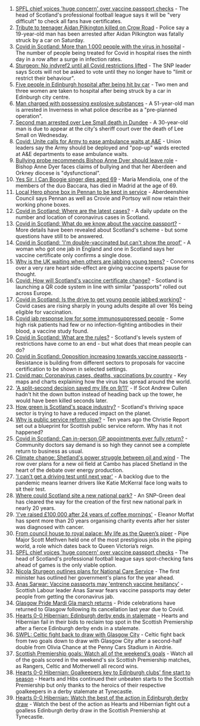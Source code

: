 1. [SPFL chief voices 'huge concern' over vaccine passport checks](https://www.bbc.co.uk/news/uk-scotland-58536199?at_medium=RSS&at_campaign=KARANGA) - The head of Scotland's professional football league says it will be "very difficult" to check all fans have certificates.
2. [Tribute to teenager Aidan Pilkington killed on Crow Road](https://www.bbc.co.uk/news/uk-scotland-glasgow-west-58539796?at_medium=RSS&at_campaign=KARANGA) - Police say a 19-year-old man has been arrested after Aidan Pilkington was fatally struck by a car on Saturday.
3. [Covid in Scotland: More than 1,000 people with the virus in hospital](https://www.bbc.co.uk/news/uk-scotland-58537411?at_medium=RSS&at_campaign=KARANGA) - The number of people being treated for Covid in hospital rises the ninth day in a row after a surge in infection rates.
4. [Sturgeon: No indyref2 until all Covid restrictions lifted](https://www.bbc.co.uk/news/uk-scotland-scotland-politics-58536298?at_medium=RSS&at_campaign=KARANGA) - The SNP leader says Scots will not be asked to vote until they no longer have to "limit or restrict their behaviour".
5. [Five people in Edinburgh hospital after being hit by car](https://www.bbc.co.uk/news/uk-scotland-edinburgh-east-fife-58536198?at_medium=RSS&at_campaign=KARANGA) - Two men and three women are taken to hospital after being struck by a car in Edinburgh city centre.
6. [Man charged with possessing explosive substances](https://www.bbc.co.uk/news/uk-scotland-highlands-islands-58538541?at_medium=RSS&at_campaign=KARANGA) - A 51-year-old man is arrested in Inverness in what police describe as a "pre-planned operation".
7. [Second man arrested over Lee Small death in Dundee](https://www.bbc.co.uk/news/uk-scotland-tayside-central-58538635?at_medium=RSS&at_campaign=KARANGA) - A 30-year-old man is due to appear at the city's sheriff court over the death of Lee Small on Wednesday.
8. [Covid: Unite calls for Army to ease ambulance waits at A&E](https://www.bbc.co.uk/news/uk-scotland-58530550?at_medium=RSS&at_campaign=KARANGA) - Union leaders say the Army should be deployed and "pop-up" wards erected at A&E departments to ease ambulance waits.
9. [Bullying probe recommends Bishop Anne Dyer should leave role](https://www.bbc.co.uk/news/uk-scotland-north-east-orkney-shetland-58531131?at_medium=RSS&at_campaign=KARANGA) - Bishop Anne Dyer faces claims of bullying and that her Aberdeen and Orkney diocese is "dysfunctional".
10. [Yes Sir, I Can Boogie singer dies aged 69](https://www.bbc.co.uk/news/entertainment-arts-58533613?at_medium=RSS&at_campaign=KARANGA) - María Mendiola, one of the members of the duo Baccara, has died in Madrid at the age of 69.
11. [Local Hero phone box in Pennan to be kept in service](https://www.bbc.co.uk/news/uk-scotland-north-east-orkney-shetland-58516327?at_medium=RSS&at_campaign=KARANGA) - Aberdeenshire Council says Pennan as well as Crovie and Portsoy will now retain their working phone boxes.
12. [Covid in Scotland: Where are the latest cases?](https://www.bbc.co.uk/news/uk-scotland-53511877?at_medium=RSS&at_campaign=KARANGA) - A daily update on the number and location of coronavirus cases in Scotland.
13. [Covid in Scotland: What do we know about the vaccine passport?](https://www.bbc.co.uk/news/uk-scotland-58422607?at_medium=RSS&at_campaign=KARANGA) - More details have been revealed about Scotland's scheme - but some questions have still to be answered.
14. [Covid in Scotland: 'I'm double-vaccinated but can't show the proof'](https://www.bbc.co.uk/news/uk-scotland-58475922?at_medium=RSS&at_campaign=KARANGA) - A woman who got one jab in England and one in Scotland says her vaccine certificate only confirms a single dose.
15. [Why is the UK waiting when others are jabbing young teens?](https://www.bbc.co.uk/news/health-58423152?at_medium=RSS&at_campaign=KARANGA) - Concerns over a very rare heart side-effect are giving vaccine experts pause for thought.
16. [Covid: How will Scotland's vaccine certificate change?](https://www.bbc.co.uk/news/uk-scotland-57519070?at_medium=RSS&at_campaign=KARANGA) - Scotland is launching a QR code system in line with similar "passports" rolled out across Europe.
17. [Covid in Scotland: Is the drive to get young people jabbed working?](https://www.bbc.co.uk/news/uk-scotland-58342389?at_medium=RSS&at_campaign=KARANGA) - Covid cases are rising sharply in young adults despite all over 16s being eligible for vaccination.
18. [Covid jab response low for some immunosuppressed people](https://www.bbc.co.uk/news/health-58317261?at_medium=RSS&at_campaign=KARANGA) - Some high risk patients had few or no infection-fighting antibodies in their blood, a vaccine study found.
19. [Covid in Scotland: What are the rules?](https://www.bbc.co.uk/news/uk-scotland-53166816?at_medium=RSS&at_campaign=KARANGA) - Scotland's levels system of restrictions have come to an end - but what does that mean people can do?
20. [Covid in Scotland: Opposition increasing towards vaccine passports](https://www.bbc.co.uk/news/uk-scotland-scotland-politics-58453551?at_medium=RSS&at_campaign=KARANGA) - Resistance is building from different sectors to proposals for vaccine certification to be shown in selected settings.
21. [Covid map: Coronavirus cases, deaths, vaccinations by country](https://www.bbc.co.uk/news/world-51235105?at_medium=RSS&at_campaign=KARANGA) - Key maps and charts explaining how the virus has spread around the world.
22. ['A split-second decision saved my life on 9/11'](https://www.bbc.co.uk/news/uk-scotland-glasgow-west-58515271?at_medium=RSS&at_campaign=KARANGA) - If Scot Andrew Cullen hadn't hit the down button instead of heading back up the tower, he would have been killed seconds later.
23. [How green is Scotland's space industry?](https://www.bbc.co.uk/news/uk-scotland-highlands-islands-58190702?at_medium=RSS&at_campaign=KARANGA) - Scotland's thriving space sector is trying to have a reduced impact on the planet.
24. [Why is public service reform slow?](https://www.bbc.co.uk/news/uk-scotland-58490102?at_medium=RSS&at_campaign=KARANGA) - Ten years ago the Christie Report set out a blueprint for Scottish public service reform. Why has it not happened?
25. [Covid in Scotland: Can in-person GP appointments ever fully return?](https://www.bbc.co.uk/news/uk-scotland-58481878?at_medium=RSS&at_campaign=KARANGA) - Community doctors say demand is so high they cannot see a complete return to business as usual.
26. [Climate change: Shetland's power struggle between oil and wind](https://www.bbc.co.uk/news/uk-scotland-58464439?at_medium=RSS&at_campaign=KARANGA) - The row over plans for a new oil field at Cambo has placed Shetland in the heart of the debate over energy production.
27. ['I can't get a driving test until next year'](https://www.bbc.co.uk/news/uk-scotland-58435040?at_medium=RSS&at_campaign=KARANGA) - A backlog due to the pandemic means learner drivers like Katie McKerral face long waits to sit their test.
28. [Where could Scotland site a new national park?](https://www.bbc.co.uk/news/uk-scotland-south-scotland-58400051?at_medium=RSS&at_campaign=KARANGA) - An SNP-Green deal has cleared the way for the creation of the first new national park in nearly 20 years.
29. ['I've raised £100,000 after 24 years of coffee mornings'](https://www.bbc.co.uk/news/uk-scotland-south-scotland-58383506?at_medium=RSS&at_campaign=KARANGA) - Eleanor Moffat has spent more than 20 years organising charity events after her sister was diagnosed with cancer.
30. [From council house to royal palace: My life as the Queen’s piper](https://www.bbc.co.uk/news/uk-scotland-58476253?at_medium=RSS&at_campaign=KARANGA) - Pipe Major Scott Methven held one of the most prestigious jobs in the piping world, a role which dates back to Queen Victoria’s reign.
31. [SPFL chief voices 'huge concern' over vaccine passport checks](https://www.bbc.co.uk/news/uk-scotland-58537877?at_medium=RSS&at_campaign=KARANGA) - The head of Scotland's professional football league says spot-checking fans ahead of games is the only viable option.
32. [Nicola Sturgeon outlines plans for National Care Service](https://www.bbc.co.uk/news/uk-scotland-58480750?at_medium=RSS&at_campaign=KARANGA) - The first minister has outlined her government's plans for the year ahead.
33. [Anas Sarwar: Vaccine passports may 'entrench vaccine hesitancy'](https://www.bbc.co.uk/news/uk-scotland-58455886?at_medium=RSS&at_campaign=KARANGA) - Scottish Labour leader Anas Sarwar fears vaccine passports may deter people from getting the coronavirus jab.
34. [Glasgow Pride Mardi Gla march returns](https://www.bbc.co.uk/news/uk-scotland-58450443?at_medium=RSS&at_campaign=KARANGA) - Pride celebrations have returned to Glasgow following its cancellation last year due to Covid.
35. [Hearts 0-0 Hibernian: Edinburgh derby ends in stalemate](https://www.bbc.co.uk/sport/football/58451976?at_medium=RSS&at_campaign=KARANGA) - Hearts and Hibernian fail in their bids to reclaim top spot in the Scottish Premiership after a fierce Edinburgh derby ends in a stalemate.
36. [SWPL: Celtic fight back to draw with Glasgow City](https://www.bbc.co.uk/sport/football/58536829?at_medium=RSS&at_campaign=KARANGA) - Celtic fight back from two goals down to draw with Glasgow City after a second-half double from Olivia Chance at the Penny Cars Stadium in Airdrie.
37. [Scottish Premiership goals: Watch all of the weekend's goals](https://www.bbc.co.uk/sport/av/football/58536837?at_medium=RSS&at_campaign=KARANGA) - Watch all of the goals scored in the weekend's six Scottish Premiership matches, as Rangers, Celtic and Motherwell all record wins.
38. [Hearts 0-0 Hibernian: Goalkeepers key to Edinburgh clubs' fine start to season](https://www.bbc.co.uk/sport/football/58536828?at_medium=RSS&at_campaign=KARANGA) - Hearts and Hibs continued their unbeaten starts to the Scottish Premiership but only thanks to the heroics of their respective goalkeepers in a derby stalemate at Tynecastle.
39. [Hearts 0-0 Hibernian: Watch the best of the action in Edinburgh derby draw](https://www.bbc.co.uk/sport/av/football/58539556?at_medium=RSS&at_campaign=KARANGA) - Watch the best of the action as Hearts and Hibernian fight out a goalless Edinburgh derby draw in the Scottish Premiership at Tynecastle.
